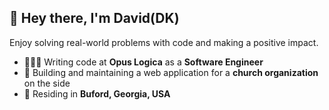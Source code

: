 ## 👋 Hey there, I'm David(DK)
Enjoy solving real-world problems with code and making a positive impact.

- 🧑🏻‍💻 Writing code at **Opus Logica** as a **Software Engineer**
- 🚀 Building and maintaining a web application for a **church organization** on the side
- 📍 Residing in **Buford, Georgia, USA**
